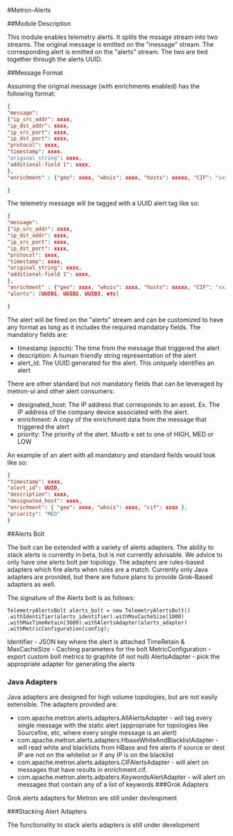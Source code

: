 #Metron-Alerts

##Module Description

This module enables telemetry alerts.  It splits the mssage stream into two streams.  The original message is emitted on the "message" stream.  The corresponding alert is emitted on the "alerts" stream.  The two are tied together through the alerts UUID.  

##Message Format

Assuming the original message (with enrichments enabled) has the following format:

```json
{
"message": 
{"ip_src_addr": xxxx, 
"ip_dst_addr": xxxx, 
"ip_src_port": xxxx, 
"ip_dst_port": xxxx, 
"protocol": xxxx, 
"timestamp": xxxx.
"original_string": xxxx,
"additional-field 1": xxxx,
},
"enrichment" : {"geo": xxxx, "whois": xxxx, "hosts": xxxxx, "CIF": "xxxxx"}

}
```

The telemetry message will be tagged with a UUID alert tag like so:

```json
{
"message": 
{"ip_src_addr": xxxx, 
"ip_dst_addr": xxxx, 
"ip_src_port": xxxx, 
"ip_dst_port": xxxx, 
"protocol": xxxx, 
"timestamp": xxxx,
"original_string": xxxx,
"additional-field 1": xxxx,
},
"enrichment" : {"geo": xxxx, "whois": xxxx, "hosts": xxxxx, "CIF": "xxxxx"},
"alerts": [UUID1, UUID2, UUID3, etc]

}
```

The alert will be fired on the "alerts" stream and can be customized to have any format as long as it includes the required mandatory fields.  The mandatory fields are:

* timestamp (epoch): The time from the message that triggered the alert
* description: A human friendly string representation of the alert
* alert_id: The UUID generated for the alert. This uniquely identifies an alert

There are other standard but not mandatory fields that can be leveraged by metron-ui and other alert consumers:

* designated_host: The IP address that corresponds to an asset. Ex. The IP address of the company device associated with the alert.
* enrichment: A copy of the enrichment data from the message that triggered the alert
* priority: The priority of the alert. Mustb e set to one of HIGH, MED or LOW

An example of an alert with all mandatory and standard fields would look like so:

```json
{
"timestamp": xxxx,
"alert_id": UUID,
"description": xxxx,
"designated_host": xxxx,
"enrichment": { "geo": xxxx, "whois": xxxx, "cif": xxxx },
"priority": "MED"
}
```

##Alerts Bolt

The bolt can be extended with a variety of alerts adapters.  The ability to stack alerts is currently in beta, but is not currently advisable.  We advice to only have one alerts bolt per topology.  The adapters are rules-based adapters which fire alerts when rules are a match.  Currently only Java adapters are provided, but there are future plans to provide Grok-Based adapters as well.

The signature of the Alerts bolt is as follows:

``` 
TelemetryAlertsBolt alerts_bolt = new TelemetryAlertsBolt()
.withIdentifier(alerts_identifier).withMaxCacheSize(1000)
.withMaxTimeRetain(3600).withAlertsAdapter(alerts_adapter)
.withMetricConfiguration(config);
```
Identifier - JSON key where the alert is attached
TimeRetain & MaxCacheSize - Caching parameters for the bolt
MetricConfiguration - export custom bolt metrics to graphite (if not null)
AlertsAdapter - pick the appropriate adapter for generating the alerts

### Java Adapters

Java adapters are designed for high volume topologies, but are not easily extensible.  The adapters provided are:

* com.apache.metron.alerts.adapters.AllAlertsAdapter - will tag every single message with the static alert (appropriate for topologies like Sourcefire, etc, where every single message is an alert)
* com.apache.metron.alerts.adapters.HbaseWhiteAndBlacklistAdapter - will read white and blacklists from HBase and fire alerts if source or dest IP are not on the whitelist or if any IP is on the blacklist
* com.apache.metron.alerts.adapters.CIFAlertsAdapter - will alert on messages that have results in enrichment.cif.
* com.apache.metron.alerts.adpaters.KeywordsAlertAdapter - will alert on messages that contain any of a list of keywords
###Grok Adapters

Grok alerts adapters for Metron are still under devleopment

###Stacking Alert Adapters

The functionality to stack alerts adapters is still under development
